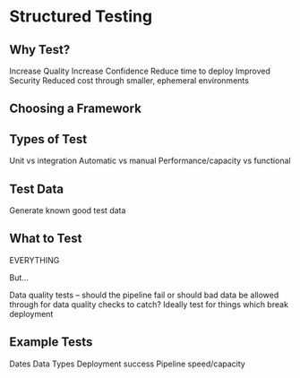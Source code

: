 # Structured Testing

## Why Test?

Increase Quality
Increase Confidence
Reduce time to deploy
Improved Security
Reduced cost through smaller, ephemeral environments

## Choosing a Framework

## Types of Test
Unit vs integration
Automatic vs manual
Performance/capacity vs functional


## Test Data

Generate known good test data


## What to Test

EVERYTHING

But…

Data quality tests – should the pipeline fail or should bad data be allowed through for data quality checks to catch? Ideally test for things which break deployment

## Example Tests

Dates
Data Types
Deployment success
Pipeline speed/capacity
